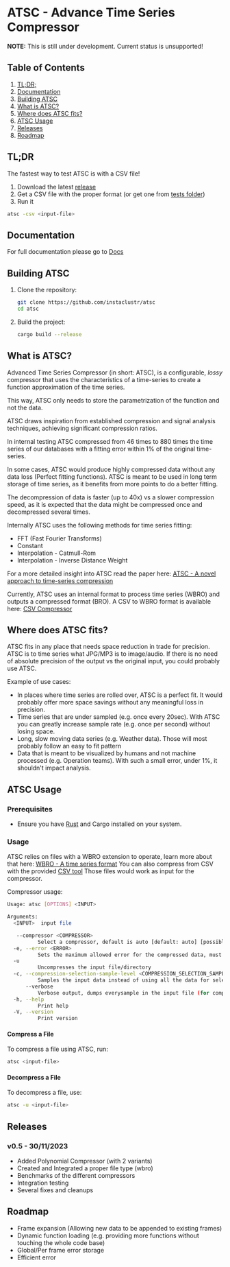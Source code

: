 # ATSC - Advance Time Series Compressor

**NOTE:** This is still under development. Current status is unsupported!

## Table of Contents

1. [TL;DR;](#tldr)
2. [Documentation](#documentation)
3. [Building ATSC](#building-atsc)
4. [What is ATSC?](#what-is-atsc)
5. [Where does ATSC fits?](#where-does-atsc-fits)
6. [ATSC Usage](#atsc-usage)
7. [Releases](#releases)
8. [Roadmap](#roadmap)

## TL;DR

The fastest way to test ATSC is with a CSV file!

1. Download the latest [release](https://github.com/instaclustr/atsc/releases)
2. Get a CSV file with the proper format (or get one from [tests folder](https://github.com/instaclustr/atsc/tree/main/atsc/tests/csv))
3. Run it

```bash
atsc -csv <input-file>
```

## Documentation

For full documentation please go to [Docs](https://github.com/instaclustr/atsc/tree/main/docs)

## Building ATSC

1. Clone the repository:

   ```bash
   git clone https://github.com/instaclustr/atsc
   cd atsc
   ```

2. Build the project:

   ```bash
   cargo build --release
   ```

## What is ATSC?

Advanced Time Series Compressor (in short: ATSC), is a configurable, *lossy* compressor that uses the characteristics of a time-series to create a function approximation of the time series.

This way, ATSC only needs to store the parametrization of the function and not the data.

ATSC draws inspiration from established compression and signal analysis techniques, achieving significant compression ratios.

In internal testing ATSC compressed from 46 times to 880 times the time series of our databases with a fitting error within 1% of the original time-series.

In some cases, ATSC would produce highly compressed data without any data loss (Perfect fitting functions).
ATSC is meant to be used in long term storage of time series, as it benefits from more points to do a better fitting.

The decompression of data is faster (up to 40x) vs a slower compression speed, as it is expected that the data might be compressed once and decompressed several times.

Internally ATSC uses the following methods for time series fitting:

* FFT (Fast Fourier Transforms)
* Constant
* Interpolation - Catmull-Rom
* Interpolation - Inverse Distance Weight

For a more detailed insight into ATSC read the paper here: [ATSC - A novel approach to time-series compression](https://github.com/instaclustr/atsc/tree/main/paper/ATCS-AdvancedTimeSeriesCompressor.pdf)

Currently, ATSC uses an internal format to process time series (WBRO) and outputs a compressed format (BRO). A CSV to WBRO format is available here: [CSV Compressor](https://github.com/instaclustr/atsc/tree/main/csv-compressor)

## Where does ATSC fits?

ATSC fits in any place that needs space reduction in trade for precision.
ATSC is to time series what JPG/MP3 is to image/audio.
If there is no need of absolute precision of the output vs the original input, you could probably use ATSC.

Example of use cases:

* In places where time series are rolled over, ATSC is a perfect fit. It would probably offer more space savings without any meaningful loss in precision.
* Time series that are under sampled (e.g. once every 20sec). With ATSC you can greatly increase sample rate (e.g. once per second) without losing space.
* Long, slow moving data series (e.g. Weather data). Those will most probably follow an easy to fit pattern
* Data that is meant to be visualized by humans and not machine processed (e.g. Operation teams). With such a small error, under 1%, it shouldn't impact analysis.

## ATSC Usage

### Prerequisites

* Ensure you have [Rust](https://www.rust-lang.org/tools/install) and Cargo installed on your system.

### Usage

ATSC relies on files with a WBRO extension to operate, learn more about that here: [WBRO - A time series format](https://github.com/instaclustr/atsc/tree/main/wavbrro)
You can also compress from CSV with the provided [CSV tool](https://github.com/instaclustr/atsc/tree/main/csv-compressor)
Those files would work as input for the compressor.

Compressor usage:

```bash
Usage: atsc [OPTIONS] <INPUT>

Arguments:
  <INPUT>  input file

   --compressor <COMPRESSOR>
          Select a compressor, default is auto [default: auto] [possible values: auto, noop, fft, constant, polynomial, idw]
  -e, --error <ERROR>
          Sets the maximum allowed error for the compressed data, must be between 0 and 50. Default is 5 (5%). 0 is lossless compression 50 will do a median filter on the data. In between will pick optimize for the error [default: 5]
  -u
          Uncompresses the input file/directory
  -c, --compression-selection-sample-level <COMPRESSION_SELECTION_SAMPLE_LEVEL>
          Samples the input data instead of using all the data for selecting the optimal compressor. Only impacts speed, might or not increased compression ratio. For best results use 0 (default). Only works when compression = Auto. 0 will use all the data (slowest) 6 will sample 128 data points (fastest) [default: 0]
      --verbose
          Verbose output, dumps everysample in the input file (for compression) and in the ouput file (for decompression)
  -h, --help
          Print help
  -V, --version
          Print version
```

#### Compress a File

To compress a file using ATSC, run:

```bash
atsc <input-file>
```

#### Decompress a File

To decompress a file, use:

```bash
atsc -u <input-file>
```

## Releases

### v0.5 - 30/11/2023

* Added Polynomial Compressor (with 2 variants)
* Created and Integrated a proper file type (wbro)
* Benchmarks of the different compressors
* Integration testing
* Several fixes and cleanups

## Roadmap

* Frame expansion (Allowing new data to be appended to existing frames)
* Dynamic function loading (e.g. providing more functions without touching the whole code base)
* Global/Per frame error storage
* Efficient error
